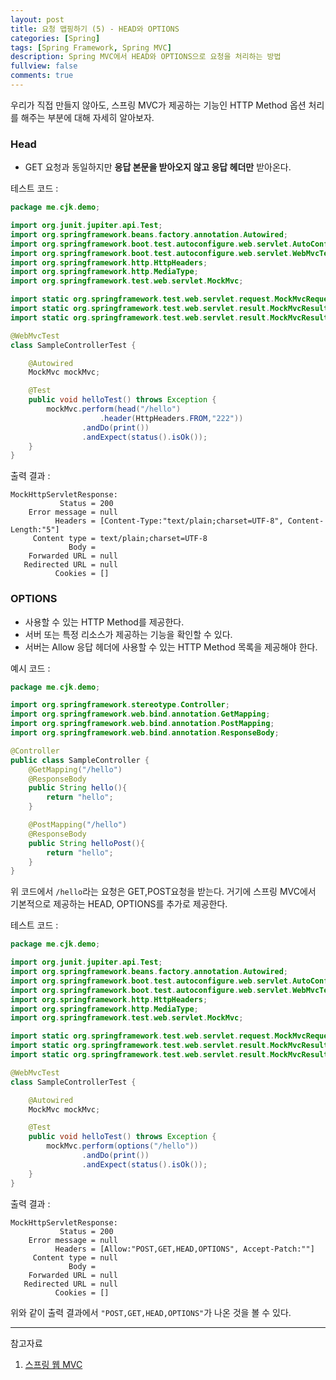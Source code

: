 ```yaml
---
layout: post
title: 요청 맵핑하기 (5) - HEAD와 OPTIONS
categories: [Spring]
tags: [Spring Framework, Spring MVC]
description: Spring MVC에서 HEAD와 OPTIONS으로 요청을 처리하는 방법
fullview: false
comments: true
---
```


우리가 직접 만들지 않아도, 스프링 MVC가 제공하는 기능인 HTTP Method 옵션 처리를 해주는 부분에 대해 자세히 알아보자.

### Head
* GET 요청과 동일하지만 **응답 본문을 받아오지 않고 응답 헤더만** 받아온다.

테스트 코드 : 

```java
package me.cjk.demo;

import org.junit.jupiter.api.Test;
import org.springframework.beans.factory.annotation.Autowired;
import org.springframework.boot.test.autoconfigure.web.servlet.AutoConfigureMockMvc;
import org.springframework.boot.test.autoconfigure.web.servlet.WebMvcTest;
import org.springframework.http.HttpHeaders;
import org.springframework.http.MediaType;
import org.springframework.test.web.servlet.MockMvc;

import static org.springframework.test.web.servlet.request.MockMvcRequestBuilders.head;
import static org.springframework.test.web.servlet.result.MockMvcResultHandlers.print;
import static org.springframework.test.web.servlet.result.MockMvcResultMatchers.status;

@WebMvcTest
class SampleControllerTest {

    @Autowired
    MockMvc mockMvc;

    @Test
    public void helloTest() throws Exception {
        mockMvc.perform(head("/hello")
                    .header(HttpHeaders.FROM,"222"))
                .andDo(print())
                .andExpect(status().isOk());
    }
}
```
출력 결과 : 

```
MockHttpServletResponse:
           Status = 200
    Error message = null
          Headers = [Content-Type:"text/plain;charset=UTF-8", Content-Length:"5"]
     Content type = text/plain;charset=UTF-8
             Body = 
    Forwarded URL = null
   Redirected URL = null
          Cookies = []

```


### OPTIONS
* 사용할 수 있는 HTTP Method를 제공한다.
* 서버 또는 특정 리소스가 제공하는 기능을 확인할 수 있다.
* 서버는 Allow 응답 헤더에 사용할 수 있는 HTTP Method 목록을 제공해야 한다.

예시 코드 : 

```java
package me.cjk.demo;

import org.springframework.stereotype.Controller;
import org.springframework.web.bind.annotation.GetMapping;
import org.springframework.web.bind.annotation.PostMapping;
import org.springframework.web.bind.annotation.ResponseBody;

@Controller
public class SampleController {
    @GetMapping("/hello")
    @ResponseBody
    public String hello(){
        return "hello";
    }

    @PostMapping("/hello")
    @ResponseBody
    public String helloPost(){
        return "hello";
    }
}
```
위 코드에서 `/hello`라는 요청은 GET,POST요청을 받는다. 거기에 스프링 MVC에서 기본적으로 제공하는 HEAD, OPTIONS를 추가로 제공한다.

테스트 코드 : 

```java
package me.cjk.demo;

import org.junit.jupiter.api.Test;
import org.springframework.beans.factory.annotation.Autowired;
import org.springframework.boot.test.autoconfigure.web.servlet.AutoConfigureMockMvc;
import org.springframework.boot.test.autoconfigure.web.servlet.WebMvcTest;
import org.springframework.http.HttpHeaders;
import org.springframework.http.MediaType;
import org.springframework.test.web.servlet.MockMvc;

import static org.springframework.test.web.servlet.request.MockMvcRequestBuilders.options;
import static org.springframework.test.web.servlet.result.MockMvcResultHandlers.print;
import static org.springframework.test.web.servlet.result.MockMvcResultMatchers.status;

@WebMvcTest
class SampleControllerTest {

    @Autowired
    MockMvc mockMvc;

    @Test
    public void helloTest() throws Exception {
        mockMvc.perform(options("/hello"))
                .andDo(print())
                .andExpect(status().isOk());
    }
}
```

출력 결과 : 

```
MockHttpServletResponse:
           Status = 200
    Error message = null
          Headers = [Allow:"POST,GET,HEAD,OPTIONS", Accept-Patch:""]
     Content type = null
             Body = 
    Forwarded URL = null
   Redirected URL = null
          Cookies = []
```

위와 같이 출력 결과에서 `"POST,GET,HEAD,OPTIONS"`가 나온 것을 볼 수 있다.

***
참고자료

1. [스프링 웹 MVC](https://inf.run/dJFi)
